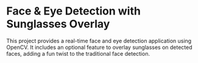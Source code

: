# Face & Eye Detection with Sunglasses Overlay
This project provides a real-time face and eye detection application using OpenCV. It includes an optional feature to overlay sunglasses on detected faces, adding a fun twist to the traditional face detection.

